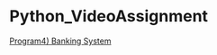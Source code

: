 # Python_VideoAssignment
[Program4) Banking System](https://drive.google.com/file/d/1uK0BMLW2bCpMrmoWlr5vJxWh32_M0ZCA/view?usp=sharing)
